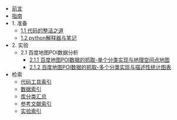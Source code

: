 * [前言](./markdown/preface.md)
* [指南](./markdown/instruction.md)
* 1\. 准备
    * [1.1 代码的整洁之道](./markdown/cleanCode.md)
    * [1.2 python解释器与笔记](./markdown/pythonInterpreterAndNote.md)
* 2\. 实验
    * 2.1 百度地图POI数据分析
        * [2.1.1 百度地图POI数据的抓取-单个分类实现与地理空间点地图](./notebook_code/BaiduMapPOI_collection_singleClassification.md)
        * [2.1.2 百度地图POI数据的抓取-多个分类实现与描述性统计图表](./notebook_code/BaiduMapPOI_collection_multipleClassification.md)
* 检索
    * [代码工具索引](./markdown/codeToolIdx.md)
    * [数据索引](./markdown/dataIdx.md)
    * [库分类汇总](./markdown/libraryClassiSummary.md)
    * [参考文献索引](./markdown/reference.md)
    * [实验索引](./markdown/experimentIdx.md)



